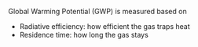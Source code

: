 Global Warming Potential (GWP) is measured based on
- Radiative efficiency: how efficient the gas traps heat
- Residence time: how long the gas stays